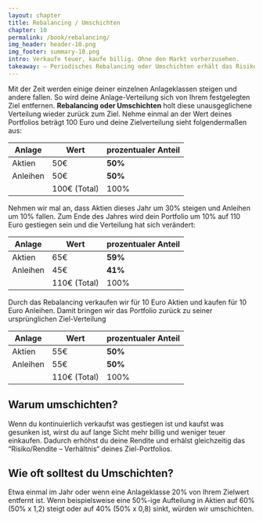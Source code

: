 ```yaml
---
layout: chapter
title: Rebalancing / Umschichten
chapter: 10
permalink: /book/rebalancing/
img_header: header-10.png
img_footer: summary-10.png
intro: Verkaufe teuer, kaufe billig. Ohne den Markt vorherzusehen.
takeaway: – Periodisches Rebalancing oder Umschichten erhält das Risiko/Rendite – Verhältnis unseres Portfolios und kann die Rendite erhöhen.
---
```


Mit der Zeit werden einige deiner einzelnen Anlageklassen steigen und andere fallen. So wird deine Anlage-Verteilung sich von Ihrem festgelegten Ziel entfernen. **Rebalancing oder Umschichten** holt diese unausgeglichene Verteilung wieder zurück zum Ziel. Nehme einmal an der Wert deines Portfolios beträgt 100 Euro und deine Zielverteilung sieht folgendermaßen aus: 

| Anlage      | Wert        | prozentualer Anteil |
|-------------|-------------|---------------------|
| Aktien      | 50€         | **50%**                 |
| Anleihen    | 50€         | **50%**                 |
|             | 100€ (Total)| 100%                |

Nehmen wir mal an, dass Aktien dieses Jahr um 30% steigen und Anleihen um 10% fallen. Zum Ende des Jahres wird dein Portfolio um 10% auf 110 Euro gestiegen sein und die Verteilung hat sich verändert:

| Anlage     | Wert         | prozentualer Anteil |
|------------|--------------|---------------------|
| Aktien     | 65€          | **59%**                 |
| Anleihen   | 45€          | **41%**                 |
|            | 110€ (Total) | 100%                |

Durch das Rebalancing verkaufen wir für 10 Euro Aktien und kaufen für 10 Euro Anleihen. Damit bringen wir das Portfolio zurück zu seiner ursprünglichen Ziel-Verteilung

| Anlage     | Wert         | prozentualer Anteil |
|------------|--------------|---------------------|
| Aktien     | 55€          | **50%**                 |
| Anleihen   | 55€          | **50%**                 |
|            | 110€ (Total) | 100%                |

## Warum umschichten?

Wenn du kontinuierlich verkaufst was gestiegen ist und kaufst was gesunken ist, wirst du auf lange Sicht mehr billig und weniger teuer einkaufen. Dadurch erhöhst du deine Rendite und erhälst gleichzeitig das “Risiko/Rendite – Verhältnis“ deines Ziel-Portfolios.

## Wie oft solltest du Umschichten?

Etwa einmal im Jahr oder wenn eine Anlageklasse 20% von Ihrem Zielwert entfernt ist. Wenn beispielsweise eine 50%-ige Aufteilung in Aktien auf 60% (50% x 1,2) steigt oder auf 40% (50% x 0,8) sinkt, würden wir umschichten. 
